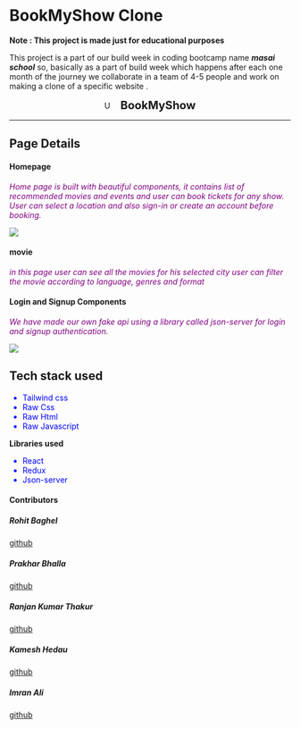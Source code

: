  # BookMyShow Clone
**Note : This project is made just for educational purposes**

This project is a part of our build week in coding bootcamp name ***masai school*** so, basically as a part of build week which happens after each one month of the journey we collaborate in a team of 4-5 people and work on making a clone of a specific website .

<span>
<div style="margin:auto; display:flex; items:center; justify-content:center">
<span>
<img src="images/siteLogo.png" style="width:15px" alt="Unable To Load" style="display:inline"></img><span>
<span style="font-Size:20px; font-weight:bold; margin-left:10px">BookMyShow</span>
</div>
<hr></hr>

## Page Details

#### Homepage

 *<p style="color:purple">Home page is built with beautiful components, it contains list of recommended movies and events and user can book tickets for any show. User can select a location and also sign-in or create an account before booking.</p>*

 <img src=" homepage.png"/>

 #### movie
  *<p style="color:purple">in this page user can see all the movies for his selected city user can filter the movie according to language, genres and format</p>*


#### Login and Signup Components 

*<p style="color:purple">We have made our own fake api using a library called json-server for login and signup authentication.</p>*

 <img src="sign-in.png"/>   

 <h2>Tech stack used</h2>

 <ul>
 <li style="color:blue">Tailwind css</li>
 <li style="color:blue">Raw Css</li>
 <li style="color:blue">Raw Html</li>
 <li style="color:blue">Raw Javascript</li>
 </ul>

 <p style="font-weight:bold">Libraries used<p>

 <ul>
 <li style="color:blue">React</li>
 <li style="color:blue">Redux</li>
 <li style="color:blue">Json-server</li> 
 </ul>

<h4>Contributors</h4>

<h5>Rohit Baghel</h5>


[github](https://github.com/Rohitbaghel)


<h5>Prakhar Bhalla</h5>


[github](https://github.com/Prakhar-Bhalla)


<h5>Ranjan Kumar Thakur</h5>


[github](https://github.com/Ranjan1501)

<h5>Kamesh Hedau</h5>


[github](https://github.com/Kamesh255)


<h5>Imran Ali</h5>

[github](https://github.com/imran97391)

 

 
